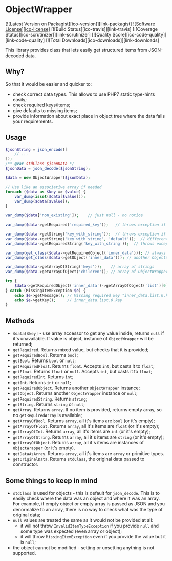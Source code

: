 # ObjectWrapper

[![Latest Version on Packagist][ico-version]][link-packagist]
[![Software License][ico-license]](LICENSE)
[![Build Status][ico-travis]][link-travis]
[![Coverage Status][ico-scrutinizer]][link-scrutinizer]
[![Quality Score][ico-code-quality]][link-code-quality]
[![Total Downloads][ico-downloads]][link-downloads]

This library provides class that lets easily get structured items from JSON-decoded data.

## Why?

So that it would be easier and quicker to:
- check correct data types. This allows to use PHP7 static type-hints easily;
- check required keys/items;
- give defaults to missing items;
- provide information about exact place in object tree where the data fails your requirements.

## Usage

```php
$jsonString = json_encode([
    // ...
]);
/** @var stdClass $jsonData */
$jsonData = json_decode($jsonString);

$data = new ObjectWrapper($jsonData);

// Use like an associative array if needed
foreach ($data as $key => $value) {
    var_dump(isset($data[$value]));
    var_dump($data[$value]);
}

var_dump($data['non_existing']);    // just null - no notice

var_dump($data->getRequired('required_key'));   // throws exception if missing

var_dump($data->getString('key_with_string'));  // throws exception if not string, defaults to null
var_dump($data->getString('key_with_string', 'default'));  // different default
var_dump($data->getRequiredString('key_with_string'));  // throws exception if missing or not string

var_dump(get_class($data->getRequiredObject('inner_data'))); // always another ObjectWrapper instance
var_dump(get_class($data->getObject('inner_data'))); // another ObjectWrapper instance or null

var_dump($data->getArrayOfString('keys'));    // array of strings
var_dump($data->getArrayOfOject('children')); // array of ObjectWrapper instances

try {
    $data->getRequiredObject('inner_data')->getArrayOfObject('list')[0]->getRequiredString('key');
} catch (MissingItemException $e) {
    echo $e->getMessage(); // Missing required key "inner_data.list.0.key"
    echo $e->getKey();     // inner_data.list.0.key
}
```

## Methods

- `$data[$key]` - use array accessor to get any value inside, returns `null` if it's unavailable. If value is object,
instance of `ObjectWrapper` will be returned;
- `getRequired`. Returns mixed value, but checks that it is provided;
- `getRequiredBool`. Returns `bool`;
- `getBool`. Returns `bool` or `null`;
- `getRequiredFloat`. Returns `float`. Accepts `int`, but casts it to `float`;
- `getFloat`. Returns `float` or `null`. Accepts `int`, but casts it to `float`;
- `getRequiredInt`. Returns `int`;
- `getInt`. Returns `int` or `null`;
- `getRequiredObject`. Returns another `ObjectWrapper` instance;
- `getObject`. Returns another `ObjectWrapper` instance or `null`;
- `getRequiredString`. Returns `string`;
- `getString`. Returns `string` or `null`;
- `getArray`. Returns `array`. If no item is provided, returns empty array, so no `getRequiredArray` is available;
- `getArrayOfBool`. Returns `array`, all it's items are `bool` (or it's empty);
- `getArrayOfFloat`. Returns `array`, all it's items are `float` (or it's empty);
- `getArrayOfInt`. Returns `array`, all it's items are `int` (or it's empty);
- `getArrayOfString`. Returns `array`, all it's items are `string` (or it's empty);
- `getArrayOfObject`. Returns `array`, all it's items are instances of `ObjectWrapper` (or it's empty).
- `getDataAsArray`. Returns `array`, all it's items are `array` or primitive types.
- `getOriginalData`. Returns `stdClass`, the original data passed to constructor.

## Some things to keep in mind

- `stdClass` is used for objects - this is default for `json_decode`. This is to easily check where the data was an
object and where it was an array. For example, if empty object or empty array is passed as JSON and you
denormalize to an array, there is no way to check what was the type of original data;
- `null` values are treated the same as it would not be provided at all:
  - it will not throw `InvalidItemTypeException` if you provide `null` and some type was expected (even array or object);
  - it will throw `MissingItemException` even if you provide the value but it is `null`;
- the object cannot be modified - setting or unsetting anything is not supported.
